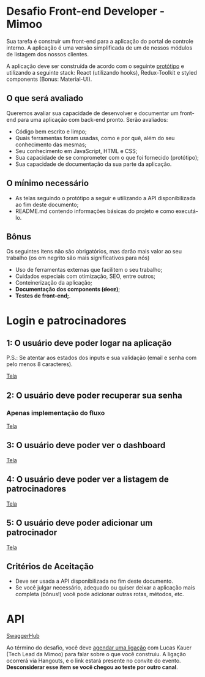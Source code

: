 # Desafio Front-end Developer - Mimoo

Sua tarefa é construir um front-end para a aplicação do portal de controle interno. A aplicação é uma versão simplificada de um de nossos módulos de listagem dos nossos clientes.

A aplicação deve ser construída de acordo com o seguinte [protótipo](https://www.figma.com/file/787jgEy2oiBKW7hugiOBHU/Admin-Interno?node-id=1664%3A21890) e utilizando a seguinte stack: React (utilizando hooks), Redux-Toolkit e styled components (Bonus: Material-UI).

## O que será avaliado

Queremos avaliar sua capacidade de desenvolver e documentar um front-end para uma aplicação com back-end pronto. Serão avaliados:

- Código bem escrito e limpo;
- Quais ferramentas foram usadas, como e por quê, além do seu conhecimento das mesmas;
- Seu conhecimento em JavaScript, HTML e CSS;
- Sua capacidade de se comprometer com o que foi fornecido (protótipo);
- Sua capacidade de documentação da sua parte da aplicação.

## O mínimo necessário

- As telas seguindo o protótipo a seguir e utilizando a API disponibilizada ao fim deste documento;
- README.md contendo informações básicas do projeto e como executá-lo.

## Bônus

Os seguintes itens não são obrigatórios, mas darão mais valor ao seu trabalho (os em negrito são mais significativos para nós)

- Uso de ferramentas externas que facilitem o seu trabalho;
- Cuidados especiais com otimização, SEO, entre outros;
- Conteinerização da aplicação;
- **Documentação dos components (~~docz~~)**;
- **Testes de front-end;**.

# Login e patrocinadores

## 1: O usuário deve poder logar na aplicação

P.S.: Se atentar aos estados dos inputs e sua validação (email e senha com pelo menos 8 caracteres).

[Tela](https://www.figma.com/proto/PU1G7ONL9aYPPyGemAbWtq/Desafio?node-id=2%3A249&scaling=min-zoom&page-id=2%3A31&starting-point-node-id=2%3A249)

## 2: O usuário deve poder recuperar sua senha
### Apenas implementação do fluxo

[Tela](https://www.figma.com/proto/PU1G7ONL9aYPPyGemAbWtq/Desafio?node-id=5%3A103&scaling=min-zoom&page-id=2%3A31&starting-point-node-id=2%3A249)

## 3: O usuário deve poder ver o dashboard

[Tela](https://www.figma.com/proto/PU1G7ONL9aYPPyGemAbWtq/Desafio?node-id=5%3A286&scaling=min-zoom&page-id=2%3A31&starting-point-node-id=2%3A249)

## 4: O usuário deve poder ver a listagem de patrocinadores

[Tela](https://www.figma.com/proto/PU1G7ONL9aYPPyGemAbWtq/Desafio?node-id=5%3A625&scaling=min-zoom&page-id=2%3A31&starting-point-node-id=2%3A249)

## 5: O usuário deve poder adicionar um patrocinador

[Tela](https://www.figma.com/proto/PU1G7ONL9aYPPyGemAbWtq/Desafio?node-id=12%3A446&scaling=min-zoom&page-id=2%3A31&starting-point-node-id=2%3A249)

## Critérios de Aceitação

- Deve ser usada a API disponibilizada no fim deste documento.
- Se você julgar necessário, adequado ou quiser deixar a aplicação mais completa (bônus!) você pode adicionar outras rotas, métodos, etc.


# API
[SwaggerHub](https://app.swaggerhub.com/apis/mimoo-tech/frontend-challenge-api/1.0.0)


Ao término do desafio, você deve [agendar uma ligação](https://calendly.com/lucaskauer/challenge) com Lucas Kauer (Tech Lead da Mimoo) para falar sobre o que você construiu. A ligação ocorrerá via Hangouts, e o link estará presente no convite do evento. **Desconsiderar esse item se você chegou ao teste por outro canal**.
